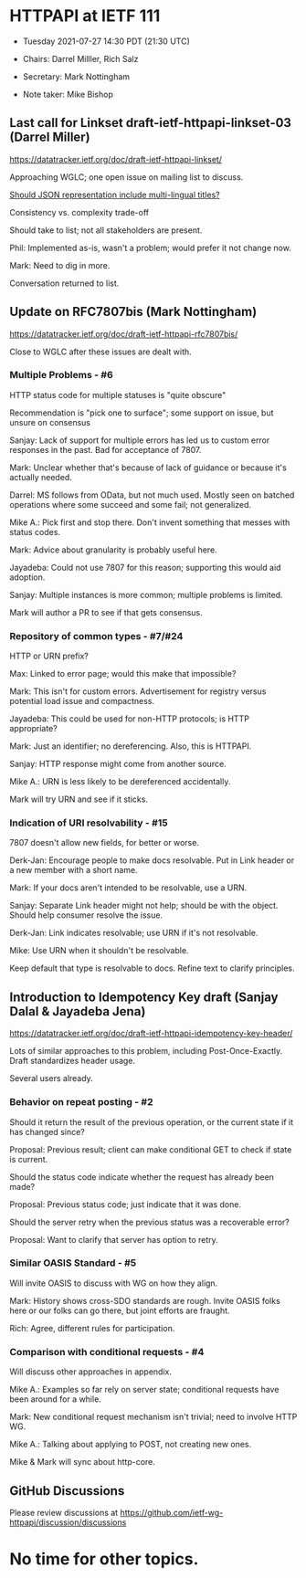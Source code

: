 # HTTPAPI at IETF 111

* Tuesday 2021-07-27 14:30 PDT (21:30 UTC)
* Chairs: Darrel Milller, Rich Salz
* Secretary: Mark Nottingham

* Note taker: Mike Bishop


## Last call for Linkset draft-ietf-httpapi-linkset-03 (Darrel Miller)

https://datatracker.ietf.org/doc/draft-ietf-httpapi-linkset/

Approaching WGLC; one open issue on mailing list to discuss.

[Should JSON representation include multi-lingual titles?](https://mailarchive.ietf.org/arch/msg/httpapi/lTMEGZS-vFQVDrc7CFscrLAeTn0/)

Consistency vs. complexity trade-off

Should take to list; not all stakeholders are present.

Phil:  Implemented as-is, wasn't a problem; would prefer it not change now.

Mark:  Need to dig in more.

Conversation returned to list.

## Update on RFC7807bis (Mark Nottingham)

https://datatracker.ietf.org/doc/draft-ietf-httpapi-rfc7807bis/

Close to WGLC after these issues are dealt with.

### Multiple Problems - #6

HTTP status code for multiple statuses is "quite obscure"

Recommendation is "pick one to surface"; some support on issue, but unsure on consensus

Sanjay:   Lack of support for multiple errors has led us to custom error responses in the past. Bad for acceptance of 7807.

Mark:     Unclear whether that's because of lack of guidance or because it's actually needed.

Darrel:   MS follows from OData, but not much used. Mostly seen on batched operations where some succeed and some fail; not generalized.

Mike A.:  Pick first and stop there. Don't invent something that messes with status codes.

Mark:     Advice about granularity is probably useful here.

Jayadeba: Could not use 7807 for this reason; supporting this would aid adoption.

Sanjay:   Multiple instances is more common; multiple problems is limited.

Mark will author a PR to see if that gets consensus.

### Repository of common types - #7/#24

HTTP or URN prefix?

Max:      Linked to error page; would this make that impossible?

Mark:     This isn't for custom errors. Advertisement for registry versus potential load issue and compactness.

Jayadeba: This could be used for non-HTTP protocols; is HTTP appropriate?

Mark:     Just an identifier; no dereferencing. Also, this is HTTPAPI.

Sanjay:   HTTP response might come from another source.

Mike A.:  URN is less likely to be dereferenced accidentally.

Mark will try URN and see if it sticks.

### Indication of URI resolvability - #15

7807 doesn't allow new fields, for better or worse.

Derk-Jan: Encourage people to make docs resolvable. Put in Link header or a new member with a short name.

Mark:     If your docs aren't intended to be resolvable, use a URN.

Sanjay:   Separate Link header might not help; should be with the object. Should help consumer resolve the issue.

Derk-Jan: Link indicates resolvable; use URN if it's not resolvable.

Mike:     Use URN when it shouldn't be resolvable.

Keep default that type is resolvable to docs. Refine text to clarify principles.

## Introduction to Idempotency Key draft (Sanjay Dalal & Jayadeba Jena)

https://datatracker.ietf.org/doc/draft-ietf-httpapi-idempotency-key-header/

Lots of similar approaches to this problem, including Post-Once-Exactly.  Draft standardizes header usage.

Several users already.

### Behavior on repeat posting - #2

Should it return the result of the previous operation, or the current state if it has changed since?

Proposal: Previous result; client can make conditional GET to check if state is current.

Should the status code indicate whether the request has already been made?

Proposal: Previous status code; just indicate that it was done.

Should the server retry when the previous status was a recoverable error?

Proposal: Want to clarify that server has option to retry.

### Similar OASIS Standard - #5

Will invite OASIS to discuss with WG on how they align.

Mark:     History shows cross-SDO standards are rough. Invite OASIS folks here or our folks can go there, but joint efforts are fraught.

Rich:     Agree, different rules for participation.

### Comparison with conditional requests - #4

Will discuss other approaches in appendix.

Mike A.:  Examples so far rely on server state; conditional requests have been around for a while.

Mark:     New conditional request mechanism isn't trivial; need to involve HTTP WG.

Mike A.:  Talking about applying to POST, not creating new ones.

Mike & Mark will sync about http-core.

## GitHub Discussions

Please review discussions at https://github.com/ietf-wg-httpapi/discussion/discussions

# No time for other topics.
